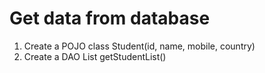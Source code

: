 # Get data from database

1. Create a POJO class
   Student(id, name, mobile, country)
2. Create a DAO
   List<Student> getStudentList()